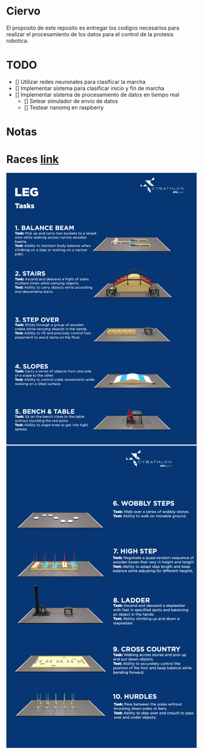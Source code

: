 # Ciervo
El proposito de este reposito es entregar los codigos necesarios para realizar el procesamiento de los datos para el control de la protesis robotica. 




# TODO
- [] Utilizar redes neuronales para clasificar la marcha
- [] Implementar sistema para clasificar inicio y fin de marcha
- [] Implementar sistema de procesamiento de datos en tiempo real
    - [] Setear simulador de envio de datos
    - [] Testear nanomq en raspberry


# Notas



# Races [link](https://cybathlon.ethz.ch/documents/downloads/CYBATHLON%202024/2400318_LEG_EN.pdf)
![](assets/race/race1.png)
![](assets/race/race2.png)






